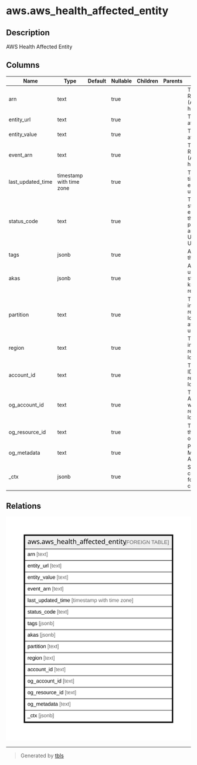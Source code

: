 # aws.aws_health_affected_entity

## Description

AWS Health Affected Entity

## Columns

| Name | Type | Default | Nullable | Children | Parents | Comment |
| ---- | ---- | ------- | -------- | -------- | ------- | ------- |
| arn | text |  | true |  |  | The Amazon Resource Name (ARN) of the health entity. |
| entity_url | text |  | true |  |  | The URL of the affected entity. |
| entity_value | text |  | true |  |  | The ID of the affected entity. |
| event_arn | text |  | true |  |  | The Amazon Resource Name (ARN) of the health event. |
| last_updated_time | timestamp with time zone |  | true |  |  | The most recent time that the entity was updated. |
| status_code | text |  | true |  |  | The most recent status of the entity affected by the event. The possible values are IMPAIRED, UNIMPAIRED, and UNKNOWN. |
| tags | jsonb |  | true |  |  | A map of tags for the resource. |
| akas | jsonb |  | true |  |  | Array of globally unique identifier strings (also known as) for the resource. |
| partition | text |  | true |  |  | The AWS partition in which the resource is located (aws, aws-cn, or aws-us-gov). |
| region | text |  | true |  |  | The AWS Region in which the resource is located. |
| account_id | text |  | true |  |  | The AWS Account ID in which the resource is located. |
| og_account_id | text |  | true |  |  | The Platform Account ID in which the resource is located. |
| og_resource_id | text |  | true |  |  | The unique ID of the resource in opengovernance. |
| og_metadata | text |  | true |  |  | Platform Metadata of the AWS resource. |
| _ctx | jsonb |  | true |  |  | Steampipe context in JSON form, e.g. connection_name. |

## Relations

![er](aws.aws_health_affected_entity.svg)

---

> Generated by [tbls](https://github.com/k1LoW/tbls)

